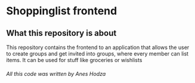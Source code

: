 # Shoppinglist frontend
## What this repository is about
This repository contains the frontend to an application that allows the user to create groups and get invited into groups, where every member can list items. It can be used for stuff like groceries or wishlists

###### All this code was written by Anes Hodza